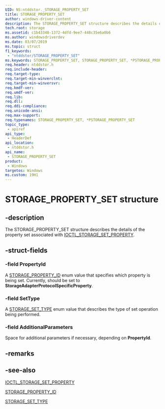 ```yaml
---
UID: NS:ntddstor._STORAGE_PROPERTY_SET
title: STORAGE_PROPERTY_SET
author: windows-driver-content
description: The STORAGE_PROPERTY_SET structure describes the details of the property set associated with IOCTL_STORAGE_SET_PROPERTY.
tech.root: storage
ms.assetid: c1b43348-1372-4dfd-9ee7-448c35e6a0b6
ms.author: windowsdriverdev
ms.date: 03/07/2019
ms.topic: struct
f1_keywords:
 - "ntddstor/STORAGE_PROPERTY_SET"
ms.keywords: STORAGE_PROPERTY_SET, STORAGE_PROPERTY_SET, *PSTORAGE_PROPERTY_SET, 
req.header: ntddstor.h
req.include-header:
req.target-type:
req.target-min-winverclnt:
req.target-min-winversvr:
req.kmdf-ver:
req.umdf-ver:
req.lib:
req.dll:
req.ddi-compliance:
req.unicode-ansi:
req.max-support:
req.typenames: STORAGE_PROPERTY_SET, *PSTORAGE_PROPERTY_SET
topic_type: 
 - apiref
api_type: 
 - HeaderDef
api_location: 
 - ntddstor.h
api_name: 
 - STORAGE_PROPERTY_SET
product:
 - Windows
targetos: Windows
ms.custom: 19H1
---
```


# STORAGE_PROPERTY_SET structure

## -description

The STORAGE_PROPERTY_SET structure describes the details of the property set associated with [IOCTL_STORAGE_SET_PROPERTY](ni-ntddstor-ioctl_storage_set_property.md).

## -struct-fields

### -field PropertyId

A [STORAGE_PROPERTY_ID](ne-ntddstor-storage_property_id.md) enum value that specifies which property is being set. Currently, should be set to **StorageAdapterProtocolSpecificProperty**.

### -field SetType

A [STORAGE_SET_TYPE](ne-ntddstor-storage_set_type.md) enum value that describes the type of set operation being performed.

### -field AdditionalParameters

Space for additional parameters if necessary, depending on **PropertyId**.

## -remarks

## -see-also

[IOCTL_STORAGE_SET_PROPERTY](ni-ntddstor-ioctl_storage_set_property.md)

[STORAGE_PROPERTY_ID](ne-ntddstor-storage_property_id.md)

[STORAGE_SET_TYPE](ne-ntddstor-storage_set_type.md)
